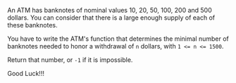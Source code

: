 An ATM has banknotes of nominal values 10, 20, 50, 100, 200 and 500 dollars.
You can consider that there is a large enough supply of each of these banknotes.

You have to write the ATM's function that determines the minimal number of banknotes needed to honor a withdrawal of `n` dollars, with `1 <= n <= 1500`.

Return that number, or `-1` if it is impossible.

Good Luck!!!